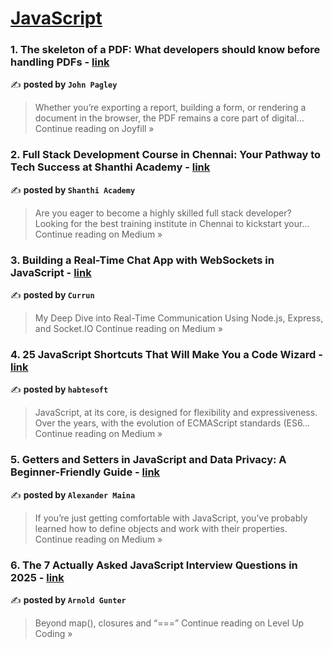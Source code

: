 
<h1><a href=https://medium.com/tag/javascript-development/recommended target="_blank" rel="noopener noreferrer">JavaScript</a></h1>
<h3>1. The skeleton of a PDF: What developers should know before handling PDFs - <a href="https://medium.com/joyfill/the-skeleton-of-a-pdf-what-developers-should-know-before-handling-pdfs-b5a7f7d24657?source=rss------javascript_development-5" target="_blank" rel="noopener noreferrer">link</a></h3>

✍️ **posted by `John Pagley`**

<blockquote>Whether you’re exporting a report, building a form, or rendering a document in the browser, the PDF remains a core part of digital…
Continue reading on Joyfill »</blockquote>

<h3>2. Full Stack Development Course in Chennai: Your Pathway to Tech Success at Shanthi Academy - <a href="https://medium.com/@shanthiacdemygmb/full-stack-development-course-in-chennai-your-pathway-to-tech-success-at-shanthi-academy-f5155785e25c?source=rss------javascript_development-5" target="_blank" rel="noopener noreferrer">link</a></h3>

✍️ **posted by `Shanthi Academy`**

<blockquote>Are you eager to become a highly skilled full stack developer? Looking for the best training institute in Chennai to kickstart your…
Continue reading on Medium »</blockquote>

<h3>3. Building a Real-Time Chat App with WebSockets in JavaScript - <a href="https://medium.com/@currun95/building-a-real-time-chat-app-with-websockets-in-javascript-4ed16a5677ac?source=rss------javascript_development-5" target="_blank" rel="noopener noreferrer">link</a></h3>

✍️ **posted by `Currun`**

<blockquote>My Deep Dive into Real-Time Communication Using Node.js, Express, and Socket.IO
Continue reading on Medium »</blockquote>

<h3>4. 25 JavaScript Shortcuts That Will Make You a Code Wizard - <a href="https://habtesoft.medium.com/25-javascript-shortcuts-that-will-make-you-a-code-wizard-8c2be1cbee53?source=rss------javascript_development-5" target="_blank" rel="noopener noreferrer">link</a></h3>

✍️ **posted by `habtesoft`**

<blockquote>JavaScript, at its core, is designed for flexibility and expressiveness. Over the years, with the evolution of ECMAScript standards (ES6…
Continue reading on Medium »</blockquote>

<h3>5. Getters and Setters in JavaScript and Data Privacy: A Beginner-Friendly Guide - <a href="https://medium.com/@Alex_on_Tech/getters-and-setters-in-javascript-and-data-privacy-a-beginner-friendly-guide-9bb2903031fd?source=rss------javascript_development-5" target="_blank" rel="noopener noreferrer">link</a></h3>

✍️ **posted by `Alexander Maina`**

<blockquote>If you’re just getting comfortable with JavaScript, you’ve probably learned how to define objects and work with their properties.
Continue reading on Medium »</blockquote>

<h3>6. The 7 Actually Asked JavaScript Interview Questions in 2025 - <a href="https://levelup.gitconnected.com/the-7-actually-asked-javascript-interview-questions-in-2025-193a0d7b2faa?source=rss------javascript_development-5" target="_blank" rel="noopener noreferrer">link</a></h3>

✍️ **posted by `Arnold Gunter`**

<blockquote>Beyond map(), closures and “===”
Continue reading on Level Up Coding »</blockquote>

